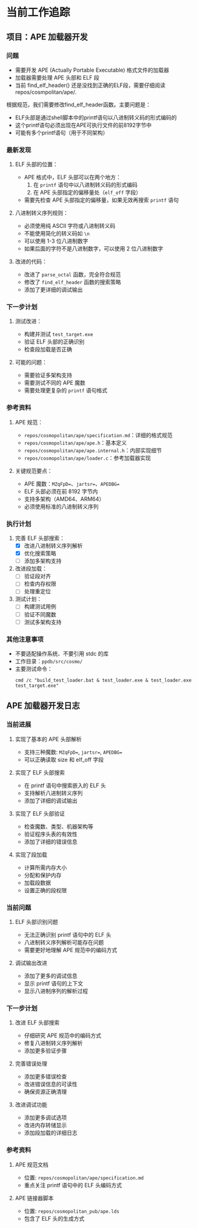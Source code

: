 # 当前工作追踪

## 项目：APE 加载器开发

### 问题
- 需要开发 APE (Actually Portable Executable) 格式文件的加载器
- 加载器需要处理 APE 头部和 ELF 段
- 当前 find_elf_header() 还是没找到正确的ELF段，需要仔细阅读 repos/cosmpolitan/ape/*.*

根据规范，我们需要修改find_elf_header函数。主要问题是：
- ELF头部是通过shell脚本中的printf语句以八进制转义码的形式编码的
- 这个printf语句必须出现在APE可执行文件的前8192字节中
- 可能有多个printf语句（用于不同架构）

### 最新发现

1. ELF 头部的位置：
   - APE 格式中，ELF 头部可以在两个地方：
     1. 在 `printf` 语句中以八进制转义码的形式编码
     2. 在 APE 头部指定的偏移量处（`elf_off` 字段）
   - 需要先检查 APE 头部指定的偏移量，如果无效再搜索 `printf` 语句

2. 八进制转义序列规则：
   - 必须使用纯 ASCII 字符或八进制转义码
   - 不能使用简化的转义码如 `\n`
   - 可以使用 1-3 位八进制数字
   - 如果后面的字符不是八进制数字，可以使用 2 位八进制数字

3. 改进的代码：
   - 改进了 `parse_octal` 函数，完全符合规范
   - 修改了 `find_elf_header` 函数的搜索策略
   - 添加了更详细的调试输出

### 下一步计划

1. 测试改进：
   - 构建并测试 `test_target.exe`
   - 验证 ELF 头部的正确识别
   - 检查段加载是否正确

2. 可能的问题：
   - 需要验证多架构支持
   - 需要测试不同的 APE 魔数
   - 需要处理更复杂的 `printf` 语句格式

### 参考资料

1. APE 规范：
   - `repos/cosmopolitan/ape/specification.md`：详细的格式规范
   - `repos/cosmopolitan/ape/ape.h`：基本定义
   - `repos/cosmopolitan/ape/ape.internal.h`：内部实现细节
   - `repos/cosmopolitan/ape/loader.c`：参考加载器实现

2. 关键规范要点：
   - APE 魔数：`MZqFpD=`、`jartsr=`、`APEDBG=`
   - ELF 头部必须在前 8192 字节内
   - 支持多架构（AMD64、ARM64）
   - 必须使用标准的八进制转义序列

### 执行计划

1. 完善 ELF 头部搜索：
   - [x] 改进八进制转义序列解析
   - [x] 优化搜索策略
   - [ ] 添加多架构支持

2. 改进段加载：
   - [ ] 验证段对齐
   - [ ] 检查内存权限
   - [ ] 处理重定位

3. 测试计划：
   - [ ] 构建测试用例
   - [ ] 验证不同魔数
   - [ ] 测试多架构支持

### 其他注意事项

- 不要适配操作系统、不要引用 stdc 的库
- 工作目录：`ppdb/src/cosmo/`
- 主要测试命令：
  ```
  cmd /c "build_test_loader.bat & test_loader.exe & test_loader.exe test_target.exe"
  ```

## APE 加载器开发日志

### 当前进展

1. 实现了基本的 APE 头部解析
   - 支持三种魔数: `MZqFpD=`, `jartsr=`, `APEDBG=`
   - 可以正确读取 size 和 elf_off 字段

2. 实现了 ELF 头部搜索
   - 在 printf 语句中搜索嵌入的 ELF 头
   - 支持解析八进制转义序列
   - 添加了详细的调试输出

3. 实现了 ELF 头部验证
   - 检查魔数、类型、机器架构等
   - 验证程序头表的有效性
   - 添加了详细的错误信息

4. 实现了段加载
   - 计算所需内存大小
   - 分配和保护内存
   - 加载段数据
   - 设置正确的段权限

### 当前问题

1. ELF 头部识别问题
   - 无法正确识别 printf 语句中的 ELF 头
   - 八进制转义序列解析可能存在问题
   - 需要更好地理解 APE 规范中的编码方式

2. 调试输出改进
   - 添加了更多的调试信息
   - 显示 printf 语句的上下文
   - 显示八进制序列的解析过程

### 下一步计划

1. 改进 ELF 头部搜索
   - 仔细研究 APE 规范中的编码方式
   - 修复八进制转义序列解析
   - 添加更多验证步骤

2. 完善错误处理
   - 添加更多错误检查
   - 改进错误信息的可读性
   - 确保资源正确清理

3. 改进调试功能
   - 添加更多调试选项
   - 改进内存转储显示
   - 添加段加载的详细日志

### 参考资料

1. APE 规范文档
   - 位置: `repos/cosmopolitan/ape/specification.md`
   - 重点关注 printf 语句中的 ELF 头编码方式

2. APE 链接器脚本
   - 位置: `repos/cosmopolitan_pub/ape.lds`
   - 包含了 ELF 头的生成方式
